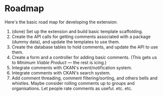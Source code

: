 Roadmap
=======

Here's the basic road map for developing the extension:

1. (done) Set up the extension and build basic template scaffolding.
1. Create the API calls for getting comments associated with a package (dummy data), and update the templates to use them.
1. Create the database tables to hold comments, and update the API to use them.
1. Create a form and a controller for adding basic comments. (This gets us to _Minimum Viable Product_ &mdash; the rest is icing.)
1. Integrate comments with CKAN's event/notification system.
1. Integrate comments with CKAN's search system.
1. Add comment threading, comment filtering/sorting, and others bells and whistles. Maybe consider rolling comments up to groups and organisations. Let people rate comments as useful. etc. etc.
